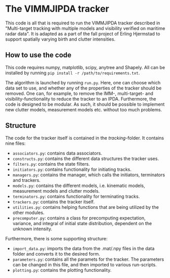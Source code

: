 # The VIMMJIPDA tracker

This code is all that is required to run the VIMMJIPDA tracker described in "Multi-target tracking with multiple models and
visibility verified on maritime radar data". It is adapted as a part of the fall project of Erling Hjermstad to support spatially varying birth and clutter intensities.

## How to use the code

This code requires numpy, matplotlib, scipy, anytree and Shapely. All can be installed by running
`pip install -r /path/to/requirements.txt`.

The algorithm is launched by running `run.py`. Here, one can choose which data set to use, and whether any of the properties of the tracker should be removed. One can, for example, to remove the IMM-, multi-target- and visibility-functionality to reduce the tracker to an IPDA. Furthermore, the code is designed to be modular. As such, it should be possible to implement new clutter models, measurement models etc. without too much problems.

## Structure

The code for the tracker itself is contained in the *tracking*-folder. It contains nine files:

* `associators.py`: contains data associators.
* `constructs.py`: contains the different data structures the tracker uses.
* `filters.py`: contains the state filters.
* `initiators.py`: contains functionality for initiating tracks.
* `managers.py`: contains the manager, which calls the initiators, terminators and trackers.
* `models.py`: contains the different models, i.e. kinematic models, measurement models and clutter models.
* `terminators.py`: contains functionality for terminating tracks.
* `trackers.py`: contains the tracker itself.
* `utilities.py`: contains helping functions that are being utilized by the other modules.
* `precomputer.py`: contains a class for precomputing expectation, variance, and integral of initial state distribution, dependent on the unknown intensity.

Furthermore, there is some supporting structure:

* `import_data.py`: imports the data from the .mat/.npy files in the data folder and converts it to the desired form.
* `parameters.py`: contains all the paramets for the tracker. The parameters can be changed in this file, and then imported to various run-scripts.
* `plotting.py`: contains the plotting functionality.
